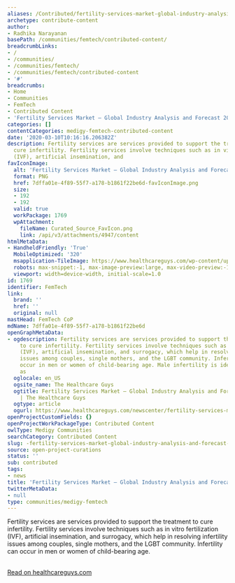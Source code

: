 ```yaml
---
aliases: /Contributed/fertility-services-market-global-industry-analysis-and-forecast-2025
archetype: contribute-content
author:
- Radhika Narayanan
basePath: /communities/femtech/contributed-content/
breadcrumbLinks:
- /
- /communities/
- /communities/femtech/
- /communities/femtech/contributed-content
- '#'
breadcrumbs:
- Home
- Communities
- FemTech
- Contributed Content
- 'Fertility Services Market – Global Industry Analysis and Forecast 2025 '
categories: []
contentCategories: medigy-femtech-contributed-content
date: '2020-03-10T10:16:16.206382Z'
description: Fertility services are services provided to support the treatment to
  cure infertility. Fertility services involve techniques such as in vitro fertilization
  (IVF), artificial insemination, and
favIconImage:
  alt: 'Fertility Services Market – Global Industry Analysis and Forecast 2025 '
  format: PNG
  href: 7dffa01e-4f89-55f7-a178-b1861f22be6d-favIconImage.png
  size:
  - 192
  - 192
  valid: true
  workPackage: 1769
  wpAttachment:
    fileName: Curated_Source_FavIcon.png
    link: /api/v3/attachments/4947/content
htmlMetaData:
- HandheldFriendly: 'True'
  MobileOptimized: '320'
  msapplication-TileImage: https://www.healthcareguys.com/wp-content/uploads/2016/06/cropped-favicon-healthcareguys-270x270.png
  robots: max-snippet:-1, max-image-preview:large, max-video-preview:-1
  viewport: width=device-width, initial-scale=1.0
id: 1769
identifier: FemTech
link:
  brand: ''
  href: ''
  original: null
mastHead: FemTech CoP
mdName: 7dffa01e-4f89-55f7-a178-b1861f22be6d
openGraphMetaData:
- ogdescription: Fertility services are services provided to support the treatment
    to cure infertility. Fertility services involve techniques such as in vitro fertilization
    (IVF), artificial insemination, and surrogacy, which help in resolving infertility
    issues among couples, single mothers, and the LGBT community. Infertility can
    occur in men or women of child-bearing age. Male infertility is identified majorly
    as
  oglocale: en_US
  ogsite_name: The Healthcare Guys
  ogtitle: Fertility Services Market – Global Industry Analysis and Forecast 2025
    | The Healthcare Guys
  ogtype: article
  ogurl: https://www.healthcareguys.com/newscenter/fertility-services-market-global-industry-analysis-and-forecast-2025/
openProjectCustomFields: {}
openProjectWorkPackageType: Contributed Content
owlType: Medigy Communities
searchCategory: Contributed Content
slug: -fertility-services-market-global-industry-analysis-and-forecast-2025
source: open-project-curations
status: ''
sub: contributed
tags:
- news
title: 'Fertility Services Market – Global Industry Analysis and Forecast 2025 '
twitterMetaData:
- null
type: communities/medigy-femtech
---
```


<p>Fertility services are services provided to support the treatment to cure infertility. Fertility services involve techniques such as in vitro fertilization (IVF), artificial insemination, and surrogacy, which help in resolving infertility issues among couples, single mothers, and the LGBT community.&nbsp;Infertility can occur in men or women of child-bearing age.&nbsp;</p><p><br><a href="https://www.healthcareguys.com/newscenter/fertility-services-market-global-industry-analysis-and-forecast-2025/">Read on healthcareguys.com</a></p>